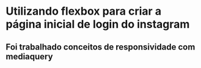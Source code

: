 # Utilizando flexbox para criar a página inicial de login do instagram

## Foi trabalhado conceitos de responsividade com mediaquery
